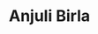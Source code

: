 ---
authid: ug-2019-anjuli-birla
title: Anjuli Birla
biosmall: "Anjuli is a 2019 batch student of Government Medical College, Ratlam. In addition to the blinding us with her dazzling brilliance, she has taken up a spot in edboard of The Articulate. She feels who else can do it, and we are glad she feels so."
biolarge: 
avatar: https://i.postimg.cc/6Q0M8GjX/anjuli.jpg
twitter:
instagram:
multiple: false
---